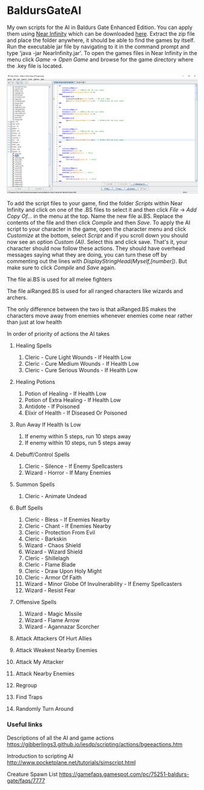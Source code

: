 # BaldursGateAI
My own scripts for the AI in Baldurs Gate Enhanced Edition. You can apply them using [Near Infinity](https://baldursgate.fandom.com/wiki/Near_Infinity) which can be downloaded [here](https://github.com/NearInfinityBrowser/NearInfinity/wiki). Extract the zip file and place the folder anywhere, it should be able to find the games by itself. Run the executable jar file by navigating to it in the command prompt and type 'java -jar NearInfinity.jar'. To open the games files in Near Infinity in the menu click *Game* -> *Open Game* and browse for the game directory where the .key file is located.

![Near Infinity](./images/nearInfinity.png)

To add the script files to your game, find the folder *Scripts* within Near Infinity and click on one of the .BS files to select it and then click *File* -> *Add Copy Of...* in the menu at the top. Name the new file ai.BS. Replace the contents of the file and then click *Compile* and then *Save*. To apply the AI script to your character in the game, open the character menu and click *Customize* at the bottom, select *Script* and if you scroll down you should now see an option *Custom (AI)*. Select this and click save. That's it, your character should now follow these actions. They should have overhead messages saying what they are doing, you can turn these off by commenting out the lines with *DisplayStringHead(Myself,[number])*. But make sure to click *Compile* and *Save* again.

The file ai.BS is used for all melee fighters

The file aiRanged.BS is used for all ranged characters like wizards and archers.

The only difference between the two is that aiRanged.BS makes the characters move away from enemies whenever enemies come near rather than just at low health

In order of priority of actions the AI takes

1. Healing Spells 

   1. Cleric - Cure Light Wounds - If Health Low
   2. Cleric - Cure Medium Wounds - If Health Low
   3. Cleric - Cure Serious Wounds - If Health Low
2. Healing Potions 

   1. Potion of Healing - If Health Low
   2. Potion of Extra Healing - If Health Low
   3. Antidote - If Poisoned
   4. Elixir of Health - If Diseased Or Poisoned
5. Run Away If Health Is Low  

   1. If enemy within 5 steps, run 10 steps away
   2. If enemy within 10 steps, run 5 steps away
6. Debuff/Control Spells  

   1. Cleric - Silence - If Enemy Spellcasters
   2. Wizard - Horror - If Many Enemies
7. Summon Spells 

   1. Cleric - Animate Undead
8. Buff Spells  

   1. Cleric - Bless - If Enemies Nearby
   2. Cleric - Chant - If Enemies Nearby
   3. Cleric - Protection From Evil
   4. Cleric - Barkskin
   5. Wizard - Chaos Shield
   6. Wizard - Wizard Shield
   7. Cleric - Shillelagh
   8. Cleric - Flame Blade
   9. Cleric - Draw Upon Holy Might
   10. Cleric - Armor Of Faith
   11. Wizard - Minor Globe Of Invulnerability - If Enemy Spellcasters
   12. Wizard - Resist Fear
9. Offensive Spells 

   1. Wizard - Magic Missile
   2. Wizard - Flame Arrow
   3. Wizard - Agannazar Scorcher
10. Attack Attackers Of Hurt Allies
11. Attack Weakest Nearby Enemies
10. Attack My Attacker  
11. Attack Nearby Enemies  
12. Regroup
13. Find Traps
14. Randomly Turn Around

 ### Useful links

Descriptions of all the AI and game actions https://gibberlings3.github.io/iesdp/scripting/actions/bgeeactions.htm

Introduction to scripting AI http://www.pocketplane.net/tutorials/simscript.html

Creature Spawn List https://gamefaqs.gamespot.com/pc/75251-baldurs-gate/faqs/7777
